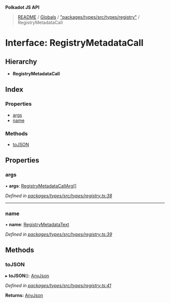 **Polkadot JS API**

> [README](../README.md) / [Globals](../globals.md) / ["packages/types/src/types/registry"](../modules/_packages_types_src_types_registry_.md) / RegistryMetadataCall

# Interface: RegistryMetadataCall

## Hierarchy

* **RegistryMetadataCall**

## Index

### Properties

* [args](_packages_types_src_types_registry_.registrymetadatacall.md#args)
* [name](_packages_types_src_types_registry_.registrymetadatacall.md#name)

### Methods

* [toJSON](_packages_types_src_types_registry_.registrymetadatacall.md#tojson)

## Properties

### args

•  **args**: [RegistryMetadataCallArg](_packages_types_src_types_registry_.registrymetadatacallarg.md)[]

*Defined in [packages/types/src/types/registry.ts:38](https://github.com/polkadot-js/api/blob/c27e41be3/packages/types/src/types/registry.ts#L38)*

___

### name

•  **name**: [RegistryMetadataText](_packages_types_src_types_registry_.registrymetadatatext.md)

*Defined in [packages/types/src/types/registry.ts:39](https://github.com/polkadot-js/api/blob/c27e41be3/packages/types/src/types/registry.ts#L39)*

## Methods

### toJSON

▸ **toJSON**(): [AnyJson](../modules/_packages_types_src_types_helpers_.md#anyjson)

*Defined in [packages/types/src/types/registry.ts:41](https://github.com/polkadot-js/api/blob/c27e41be3/packages/types/src/types/registry.ts#L41)*

**Returns:** [AnyJson](../modules/_packages_types_src_types_helpers_.md#anyjson)
